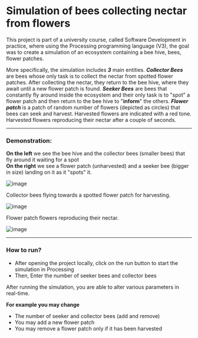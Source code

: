 # Simulation of bees collecting nectar from flowers
This project is part of a university course, called Software Development in practice, where using the Processing programming language (V3), the goal was to create a simulation of an ecosystem containing a bee hive, bees, flower patches.

More specifically, the simulation includes __*3*__ main entities. __*Collector Bees*__ are bees whose only task is to collect the nectar from spotted flower patches. After collecting the nectar, they return to the bee hive, where they await until a new flower patch is found. __*Seeker Bees*__ are bees that constantly fly around inside the ecosystem and their only task is to "spot" a flower patch and then return to the bee hive to "**inform**" the others. __*Flower patch*__ is a patch of random number of flowers (depicted as circles) that bees can seek and harvest. Harvested flowers are indicated with a red tone. Harvested flowers reproducing their nectar after a couple of seconds.

---
### Demonstration:
**On the left** we see the bee hive and the collector bees (smaller bees) that fly around it waiting for a spot<br/>
**On the right** we see a flower patch (unharvested) and a seeker bee (bigger in size) landing on it as it "spots" it.

![image](https://user-images.githubusercontent.com/47693513/235554561-b62468ac-e66b-4db0-bdff-78f2eb0bd288.png)

Collector bees flying towards a spotted flower patch for harvesting.

![image](https://user-images.githubusercontent.com/47693513/235554779-6433a0dd-1807-4df0-b6cf-f938d7302214.png)

Flower patch flowers reproducing their nectar.

![image](https://user-images.githubusercontent.com/47693513/235554833-8a38a915-0759-4465-913b-357f69eb64e6.png)

---
### How to run?
  - After opening the project locally, click on the *run* button to start the simulation in Processing
  - Then, Enter the number of seeker bees and collector bees
 
After running the simulation, you are able to alter various parameters in real-time.

__For example you may change__ 
  - The number of seeker and collector bees (add and remove)
  - You may add a new flower patch
  - You may remove a flower patch only if it has been harvested
  
